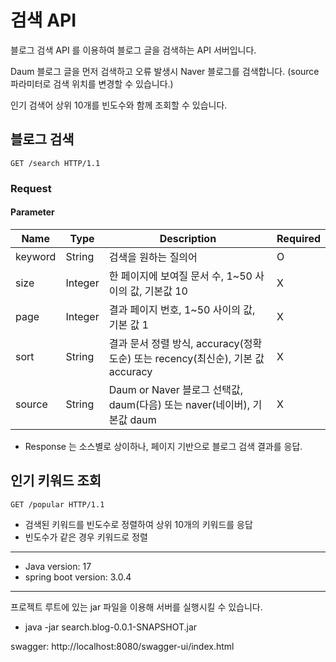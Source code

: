 # 검색 API


블로그 검색 API 를 이용하여 블로그 글을 검색하는 API 서버입니다.

Daum 블로그 글을 먼저 검색하고 오류 발생시 Naver 블로그를 검색합니다.
(source 파라미터로 검색 위치를 변경할 수 있습니다.)

인기 검색어 상위 10개를 빈도수와 함께 조회할 수 있습니다.


## 블로그 검색
```
GET /search HTTP/1.1
```

### Request
#### Parameter

| Name    | Type    | Description                                                | Required |
|---------|---------|------------------------------------------------------------|----------|
| keyword | String  | 검색을 원하는 질의어                                                | O        |
| size    | Integer | 한 페이지에 보여질 문서 수, 1~50 사이의 값, 기본값 10                        | X        |
| page    | Integer | 결과 페이지 번호, 1~50 사이의 값, 기본 값 1                              | X        |
| sort    | String  | 결과 문서 정렬 방식, accuracy(정확도순) 또는 recency(최신순), 기본 값 accuracy | X        |
| source  | String  | Daum or Naver 블로그 선택값, daum(다음) 또는 naver(네이버), 기본값 daum    | X        |

- Response 는 소스별로 상이하나, 페이지 기반으로 블로그 검색 결과를 응답.

## 인기 키워드 조회
```
GET /popular HTTP/1.1
```

- 검색된 키워드를 빈도수로 정렬하여 상위 10개의 키워드를 응답
- 빈도수가 같은 경우 키워드로 정렬


---

- Java version: 17
- spring boot version: 3.0.4

--- 

프로젝트 루트에 있는 jar 파일을 이용해 서버를 실행시킬 수 있습니다.

- java -jar search.blog-0.0.1-SNAPSHOT.jar


swagger: http://localhost:8080/swagger-ui/index.html